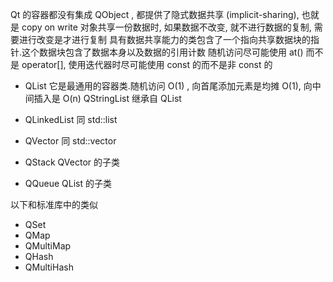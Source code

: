 Qt 的容器都没有集成 QObject , 都提供了隐式数据共享 (implicit-sharing), 也就是 copy on write
对象共享一份数据时, 如果数据不改变, 就不进行数据的复制, 需要进行改变是才进行复制
具有数据共享能力的类包含了一个指向共享数据块的指针.这个数据块包含了数据本身以及数据的引用计数
随机访问尽可能使用 at() 而不是 operator[], 使用迭代器时尽可能使用 const 的而不是非 const 的

* QList
它是最通用的容器类.随机访问 O(1) , 向首尾添加元素是均摊 O(1), 向中间插入是 O(n)
QStringList 继承自 QList<QString>

* QLinkedList
同 std::list

* QVector
同 std::vector

* QStack
QVector 的子类

* QQueue
QList 的子类

以下和标准库中的类似
* QSet
* QMap
* QMultiMap
* QHash
* QMultiHash
